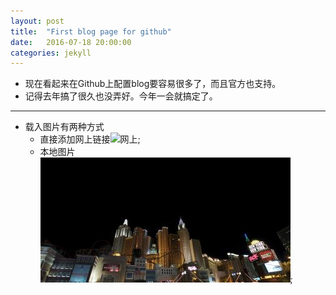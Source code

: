```yaml
---
layout: post
title:  "First blog page for github"
date:   2016-07-18 20:00:00
categories: jekyll
---
```


- 现在看起来在Github上配置blog要容易很多了，而且官方也支持。
- 记得去年搞了很久也没弄好。今年一会就搞定了。

-------
- 载入图片有两种方式
    - 直接添加网上链接![网上](http://lorempixel.com/400/200);
    - 本地图片 ![本地](/assets/test-page-image-1.jpg);
